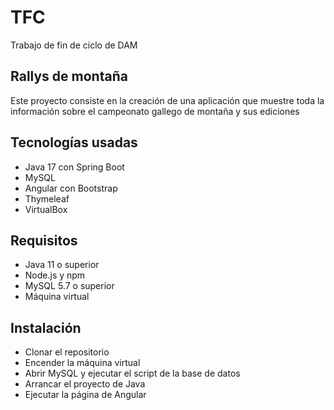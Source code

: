 # TFC
Trabajo de fin de ciclo de DAM

## Rallys de montaña
Este proyecto consiste en la creación de una aplicación que muestre toda la información sobre el campeonato gallego de montaña y sus ediciones

## Tecnologías usadas
- Java 17 con Spring Boot
- MySQL
- Angular con Bootstrap
- Thymeleaf
- VirtualBox

## Requisitos
- Java 11 o superior
- Node.js y npm
- MySQL 5.7 o superior
- Máquina virtual

## Instalación
- Clonar el repositorio
- Encender la máquina virtual
- Abrir MySQL y ejecutar el script de la base de datos
- Arrancar el proyecto de Java
- Ejecutar la página de Angular
